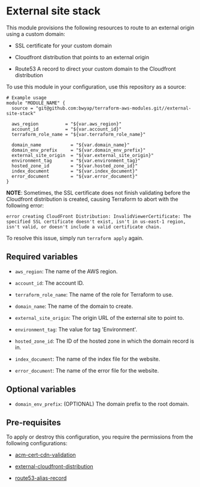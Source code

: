 # External site stack

This module provisions the following resources to route to an external origin using a custom domain:

- SSL certificate for your custom domain

- Cloudfront distribution that points to an external origin

- Route53 A record to direct your custom domain to the Cloudfront distribution

To use this module in your configuration, use this repository as a source:

```hcl
# Example usage
module "MODULE_NAME" {
  source = "git@github.com:bwyap/terraform-aws-modules.git//external-site-stack"

  aws_region          = "${var.aws_region}"
  account_id          = "${var.account_id}"
  terraform_role_name = "${var.terraform_role_name}"

  domain_name           = "${var.domain_name}"
  domain_env_prefix     = "${var.domain_env_prefix}"
  external_site_origin  = "${var.external_site_origin}"
  environment_tag       = "${var.environment_tag}"
  hosted_zone_id        = "${var.hosted_zone_id}"
  index_document        = "${var.index_document}"
  error_document        = "${var.error_document}"
}
```

**NOTE**: Sometimes, the SSL certificate does not finish validating before the Cloudfront distribution is created, causing Terraform to abort with the following error:

```
error creating CloudFront Distribution: InvalidViewerCertificate: The specified SSL certificate doesn't exist, isn't in us-east-1 region, isn't valid, or doesn't include a valid certificate chain.
```

To resolve this issue, simply run `terraform apply` again.

## Required variables
- `aws_region`: The name of the AWS region.

- `account_id`: The account ID.

- `terraform_role_name`: The name of the role for Terraform to use.

- `domain_name`: The name of the domain to create.

- `external_site_origin`: The origin URL of the external site to point to.

- `environment_tag`: The value for tag 'Environment'.

- `hosted_zone_id`: The ID of the hosted zone in which the domain record is in.

- `index_document`: The name of the index file for the website.

- `error_document`: The name of the error file for the website.


## Optional variables

- `domain_env_prefix`: (OPTIONAL) The domain prefix to the root domain.


## Pre-requisites

To apply or destroy this configuration, you require the permissions from the following configurations:

- [acm-cert-cdn-validation](https://github.com/bwyap/terraform-aws-modules/tree/master/acm-cert-cdn-validation)

- [external-cloudfront-distribution](https://github.com/bwyap/terraform-aws-modules/tree/master/external-cloudfront-distribution)

- [route53-alias-record](https://github.com/bwyap/terraform-aws-modules/tree/master/route53-alias-record)
